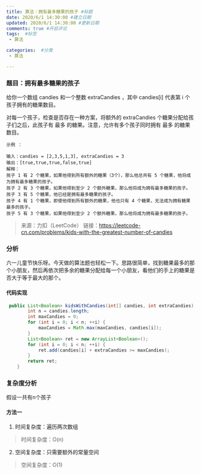 ```yaml
---
title: 算法：拥有最多糖果的孩子 #标题
date: 2020/6/1 14:30:00 #建立日期
updated: 2020/6/1 14:30:00 #更新日期
comments: true #开启评论
tags:  #标签
 - 算法 

categories:  #分类
 - 算法

---
```


### 题目：拥有最多糖果的孩子

给你一个数组 candies 和一个整数 extraCandies ，其中 candies[i] 代表第 i 个孩子拥有的糖果数目。

对每一个孩子，检查是否存在一种方案，将额外的 extraCandies 个糖果分配给孩子们之后，此孩子有 最多 的糖果。注意，允许有多个孩子同时拥有 最多 的糖果数目。

 ```
示例 ：

输入：candies = [2,3,5,1,3], extraCandies = 3
输出：[true,true,true,false,true] 
解释：
孩子 1 有 2 个糖果，如果他得到所有额外的糖果（3个），那么他总共有 5 个糖果，他将成为拥有最多糖果的孩子。
孩子 2 有 3 个糖果，如果他得到至少 2 个额外糖果，那么他将成为拥有最多糖果的孩子。
孩子 3 有 5 个糖果，他已经是拥有最多糖果的孩子。
孩子 4 有 1 个糖果，即使他得到所有额外的糖果，他也只有 4 个糖果，无法成为拥有糖果最多的孩子。
孩子 5 有 3 个糖果，如果他得到至少 2 个额外糖果，那么他将成为拥有最多糖果的孩子。
 ```



> 来源：力扣（LeetCode）
> 链接：https://leetcode-cn.com/problems/kids-with-the-greatest-number-of-candies

### 分析

六一儿童节快乐呀。今天做的算法题也轻松一下。思路很简单，找到糖果最多的那个小朋友，然后再依次把多余的糖果分配给每一个小朋友，看他们的手上的糖果是否大于等于最大的那个。

#### 代码实现

```java
 public List<Boolean> kidsWithCandies(int[] candies, int extraCandies) {
        int n = candies.length;
        int maxCandies = 0;
        for (int i = 0; i < n; ++i) {
            maxCandies = Math.max(maxCandies, candies[i]);
        }
        List<Boolean> ret = new ArrayList<Boolean>();
        for (int i = 0; i < n; ++i) {
            ret.add(candies[i] + extraCandies >= maxCandies);
        }
        return ret;
    }

```



### 复杂度分析

假设一共有n个孩子

#### 方法一

1. 时间复杂度：遍历两次数组

> 时间复杂度：O(n)

2. 空间复杂度：只需要额外的常量空间

> 空间复杂度：O(1)

